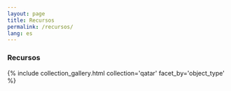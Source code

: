 ```yaml
---
layout: page
title: Recursos
permalink: /recursos/
lang: es
---
```


<h3>Recursos</h3>
{% include collection_gallery.html collection='qatar' facet_by='object_type' %}
